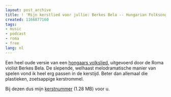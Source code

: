```yaml
---
layout: post_archive
title: ! 'Mijn kerstlied voor jullie: Berkes Bela -- Hungarian Folksong Medley'
created: 1166877160
tags:
- music
- podcast
- roma
- free
lang: nl
---
```

Een heel oude versie van een [hongaars volkslied](http://www.archive.org/details/Berkes_Bela_Hungarian_Folksong_Medley), uitgevoerd door de Roma violist Berkes Bela. De slepende, welhaast melodramatische manier van spelen vond ik heel erg passen in de kerstijd. Beter dan allemaal die plastieken, zoetsappige kerstrommel.

Bij dezen dus mijn [kerstnummer](http://bler.webschuur.com/sites/bler.webschuur.com/files/Berkes_Bela-Nepdal_Egyveleg_1.ogg) (1.28 MB) voor u. <!--break-->
